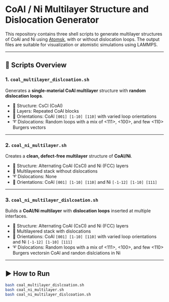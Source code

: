# CoAl / Ni Multilayer Structure and Dislocation Generator

This repository contains three shell scripts to generate multilayer structures of CoAl and Ni using [Atomsk](https://atomsk.univ-lille.fr/), with or without dislocation loops. The output files are suitable for visualization or atomistic simulations using LAMMPS.

---

## 📁 Scripts Overview

### 1. `coal_multilayer_dislcoation.sh`

Generates a **single-material CoAl multilayer** structure with **random dislocation loops**.

- 🧱 Structure: CsCl (CoAl)
- 🔁 Layers: Repeated CoAl blocks
- 🧭 Orientations: CoAl `[001] [1-10] [110]` with varied loop orientations
- ➰ Dislocations: Random loops with a mix of <111>, <100>, and few <110> Burgers vectors


---

### 2. `coal_ni_multilayer.sh`

Creates a **clean, defect-free multilayer** structure of **CoAl/Ni**.

- 🧱 Structure: Alternating CoAl (CsCl) and Ni (FCC) layers
- 🔁 Multilayered stack without dislocations
- ➰ Dislocations: None
- 🧭 Orientations: CoAl `[001] [1-10] [110]` and Ni `[-1-12] [1-10] [111]` 

---

### 3. `coal_ni_multilayer_dislcoation.sh`

Builds a **CoAl/Ni multilayer** with **dislocation loops** inserted at multiple interfaces.

- 🧱 Structure: Alternating CoAl (CsCl) and Ni (FCC) layers
- 🔁 Multilayered stack with dislocations
- 🧭 Orientations: CoAl `[001] [1-10] [110]` with varied loop orientations and Ni `[-1-12] [1-10] [111]` 
- ➰ Dislocations: Random loops with a mix of <111>, <100>, and few <110> Burgers vectorsin CoAl and randon dislciations in Ni


---

## ▶️ How to Run

```bash
bash coal_multilayer_dislcoation.sh
bash coal_ni_multilayer.sh
bash coal_ni_multilayer_dislcoation.sh
